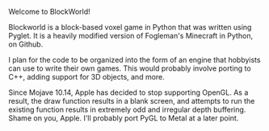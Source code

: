Welcome to BlockWorld!

Blockworld is a block-based voxel game in Python that was written using Pyglet.
It is a heavily modified version of Fogleman's Minecraft in Python, on Github.

I plan for the code to be organized into the form of an engine that hobbyists can use to write their own games. This would probably involve porting to C++,
adding support for 3D objects, and more.



Since Mojave 10.14, Apple has decided to stop supporting OpenGL. As a result, the draw function results in a blank screen, and attempts to run the existing function results in extremely odd and irregular depth buffering. Shame on you, Apple. I'll probably port PyGL to Metal at a later point.







